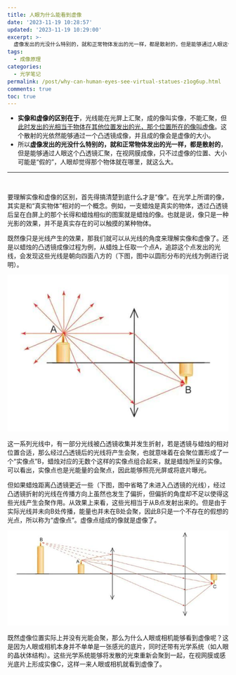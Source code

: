 ```yaml
---
title: 人眼为什么能看到虚像
date: '2023-11-19 10:28:57'
updated: '2023-11-19 10:29:00'
excerpt: >-
  虚像发出的光没什么特别的，就和正常物体发出的光一样，都是散射的，但是能够通过人眼这个凸透镜汇聚，在视网膜成像，只不过虚像的位置、大小可能是“假的”，人眼却觉得那个物体就在哪里，就这么大。
tags:
  - 成像原理
categories:
  - 光学笔记
permalink: /post/why-can-human-eyes-see-virtual-statues-z1og6up.html
comments: true
toc: true
---
```




* <span style="font-weight: bold;" data-type="strong">实像和虚像的区别在于</span>，光线能在光屏上汇聚，成的像叫实像，不能汇聚，但<u>此时发出的光相当于物体在其他位置发出的光，那个位置所在的像叫虚像</u>。这个散射的光依然能够通过一个凸透镜成像，并且成的像会是虚像的大小。
* 所以<span style="font-weight: bold;" data-type="strong">虚像发出的光没什么特别的，就和正常物体发出的光一样，都是散射的</span>，但是能够通过人眼这个凸透镜汇聚，在视网膜成像，只不过虚像的位置、大小可能是“假的”，人眼却觉得那个物体就在哪里，就这么大。

---

‍

要理解实像和虚像的区别，首先得搞清楚到底什么才是“像”。在光学上所谓的像，其实是和“真实物体”相对的一个概念。例如，一支蜡烛是真实的物体，透过凸透镜后呈在白屏上的那个长得和蜡烛相似的图案就是蜡烛的像。也就是说，像只是一种光影的效果，并不是真实存在的可以触摸的某种物体。

既然像只是光线产生的效果，那我们就可以从光线的角度来理解实像和虚像了。还是以蜡烛的凸透镜成像过程为例，从蜡烛上任取一个点A，追踪这个点发出的光线，会发现这些光线是朝向四面八方的（下图，图中以圆形分布的光线为例进行说明）。

​![image](https://raw.githubusercontent.com/Achuan-2/PicBed/pic/assets/202311191029606.png)​

这一系列光线中，有一部分光线被凸透镜收集并发生折射，若是透镜与蜡烛的相对位置合适，那么经过凸透镜后的光线将产生会聚，也就意味着在会聚位置形成了一个“实像点”B，蜡烛对应的无数个这样的实像点组合起来，就是蜡烛所呈的实像。可以看出，实像点也是光能量的会聚点，因此能够照亮光屏或将底片曝光。

但如果蜡烛距离凸透镜更近一些（下图，图中省略了未进入凸透镜的光线），经过凸透镜折射的光线在传播方向上虽然也发生了偏折，但偏折的角度却不足以使得这些光线产生会聚作用。从效果上来看，这些光相当于从B点发射出来的。但是由于实际光线并未向B处传播，能量也并未在B处会聚，因此B只是一个不存在的假想的光点，所以称为“虚像点”。虚像点组成的像就是虚像了。

​![image](https://raw.githubusercontent.com/Achuan-2/PicBed/pic/assets/202311191028932.png)​

既然虚像位置实际上并没有光能会聚，那么为什么人眼或相机能够看到虚像呢？这是因为人眼或相机本身并不单单是一张感光的底片，同时还带有光学系统（如人眼的晶状体结构）。这些光学系统能够将发散的光束重新会聚到一起，在视网膜或感光底片上形成实像C，这样一来人眼或相机就看到虚像了。
